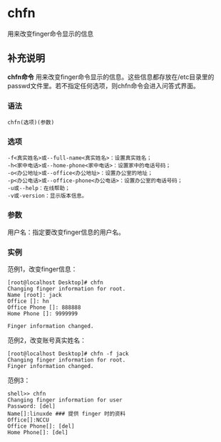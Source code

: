 #  chfn

用来改变finger命令显示的信息

##  补充说明

**chfn命令**
用来改变finger命令显示的信息。这些信息都存放在/etc目录里的passwd文件里。若不指定任何选项，则chfn命令会进入问答式界面。

###  语法

    
    
    chfn(选项)(参数)
    

###  选项

    
    
    -f<真实姓名>或--full-name<真实姓名>：设置真实姓名；
    -h<家中电话>或--home-phone<家中电话>：设置家中的电话号码；
    -o<办公地址>或--office<办公地址>：设置办公室的地址；
    -p<办公电话>或--office-phone<办公电话>：设置办公室的电话号码；
    -u或--help：在线帮助；
    -v或-version：显示版本信息。
    

###  参数

用户名：指定要改变finger信息的用户名。

###  实例

范例1，改变finger信息：

    
    
    [root@localhost Desktop]# chfn
    Changing finger information for root.
    Name [root]: jack
    Office []: hn
    Office Phone []: 888888
    Home Phone []: 9999999
    
    Finger information changed.
    

范例2，改变账号真实姓名：

    
    
    [root@localhost Desktop]# chfn -f jack
    Changing finger information for root.
    Finger information changed.
    

范例3：

    
    
    shell>> chfn
    Changing finger information for user
    Password: [del]
    Name[]:linuxde ### 提供 finger 时的资料
    Office[]:NCCU
    Office Phone[]: [del]
    Home Phone[]: [del]
    

